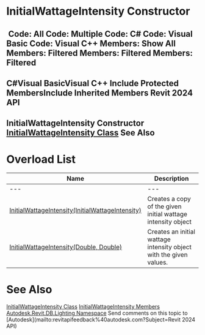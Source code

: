 # InitialWattageIntensity Constructor

﻿
 Code: All Code: Multiple Code: C# Code: Visual Basic Code: Visual C++  Members: Show All Members: Filtered Members: Filtered Members: Filtered   
---  
C#Visual BasicVisual C++
Include Protected MembersInclude Inherited Members
Revit 2024 API  
---  
InitialWattageIntensity Constructor   
[InitialWattageIntensity Class](2bcbaf81-375c-2732-d67a-563d8302cd1e.md "InitialWattageIntensity Class") See Also  
---  
# Overload List
| Name | Description |
| --- | --- |
| --- | --- | --- |
| [InitialWattageIntensity(InitialWattageIntensity)](f188f892-88b2-28d7-ab54-8c57b447dbdf.md "InitialWattageIntensity Constructor \(InitialWattageIntensity\)") | Creates a copy of the given initial wattage intensity object |
| [InitialWattageIntensity(Double, Double)](dad7bc1c-cc85-32b6-9351-1697e4e7c4ee.md "InitialWattageIntensity Constructor \(Double, Double\)") | Creates an initial wattage intensity object with the given values. |

# See Also
[InitialWattageIntensity Class](2bcbaf81-375c-2732-d67a-563d8302cd1e.md "InitialWattageIntensity Class")
[InitialWattageIntensity Members](4c679b4c-7049-2f02-a8fd-7500a3d2c63e.md "InitialWattageIntensity Members")
[Autodesk.Revit.DB.Lighting Namespace](a6a04f07-7fd2-0a4e-12e7-01842ee6daaf.md "Autodesk.Revit.DB.Lighting Namespace")
Send comments on this topic to [Autodesk](mailto:revitapifeedback%40autodesk.com?Subject=Revit 2024 API)
